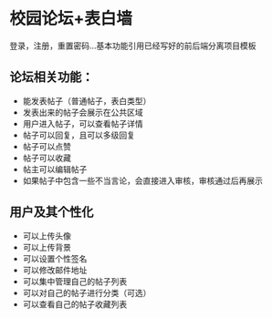 # 校园论坛+表白墙

登录，注册，重置密码...基本功能引用已经写好的前后端分离项目模板

## 论坛相关功能：

* 能发表帖子（普通帖子，表白类型）
* 发表出来的帖子会展示在公共区域
* 用户进入帖子，可以查看帖子详情
* 帖子可以回复，且可以多级回复
* 帖子可以点赞
* 帖子可以收藏
* 帖主可以编辑帖子
* 如果帖子中包含一些不当言论，会直接进入审核，审核通过后再展示 

## 用户及其个性化

* 可以上传头像
* 可以上传背景
* 可以设置个性签名
* 可以修改邮件地址
* 可以集中管理自己的帖子列表
* 可以对自己的帖子进行分类（可选）
* 可以查看自己的帖子收藏列表